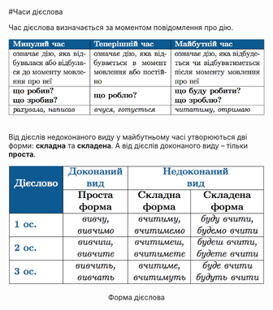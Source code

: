 #Часи дiєслова

Час дiєслова визначається за моментом повiдомлення про дiю.

<div class="center">
<img src="../pics/10/3.png" width="650px" class="center"/>
</div>
<br>

Вiд дiєслiв недоконаного виду у майбутньому часi утворюються двi
форми: <b>складна</b> та <b>складена</b>. А вiд дiєслiв доконаного виду – тiльки <b>проста</b>.



<div class="center">
<img src="../pics/10/4.png" width="600px" class="center"/>
</div>

<p style="text-align:center;"><span class="p1">Форма дієслова</span></p>
